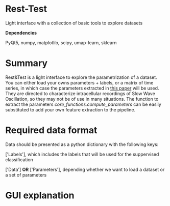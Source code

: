 # Rest-Test
Light interface with a collection of basic tools to explore datasets

**Dependencies**

PyQt5,
numpy,
matplotlib,
scipy,
umap-learn,
sklearn

# Summary 

Rest&Test is a light interface to explore the parametrization of a dataset. You can either load your owns parameters + labels, or a matrix of time series, in which case the parameters extracted in [this paper](https://elifesciences.org/articles/60580) will be used. They are directed to characterize intracellular recordings of Slow Wave Oscillation, so they may not be of use in many situations. The function to extract the parameters *core_functions.compute_parameters* can be easily substituted to add your own feature extraction to the pipeline.

# Required data format

Data should be presented as a python dictionary with the following keys:

['Labels'], which includes the labels that will be used for the suppervised classification

['Data'] **OR** ['Parameters'], depending whether we want to load a dataset or a set of parameters

# GUI explanation

